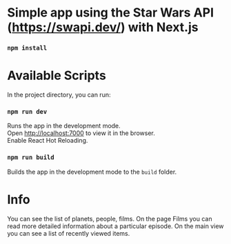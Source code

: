 # Simple app using the Star Wars API (https://swapi.dev/) with Next.js

### `npm install`

# Available Scripts

In the project directory, you can run:

### `npm run dev`

Runs the app in the development mode.\
Open [http://localhost:7000](http://localhost:7000) to view it in the browser.\
Enable React Hot Reloading.

### `npm run build`

Builds the app in the development mode to the `build` folder.

# Info

You can see the list of planets, people, films.
On the page Films you can read more detailed information about a particular episode.
On the main view you can see a list of recently viewed items.

